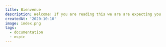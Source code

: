 ```yaml
---
title: Bienvenue
description: Welcome! If you are reading this we are are expecting you have come accross Ospic HMS in one way or another
createdAt: '2020-10-10'
image: index.png
tags:
  - documentation
  - ospic
---
```

